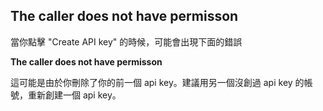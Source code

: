## The caller does not have permisson

當你點擊 "Create API key" 的時候，可能會出現下面的錯誤

**The caller does not have permisson**

這可能是由於你刪除了你的前一個 api key。建議用另一個沒創過 api key 的帳號，重新創建一個 api key。